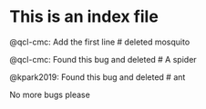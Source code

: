 # This is an index file
@qcl-cmc: Add the first line # deleted mosquito


@qcl-cmc: Found this bug and deleted # A spider

@kpark2019: Found this bug and deleted # ant

No more bugs please